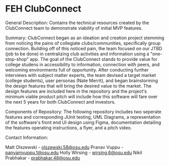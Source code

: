 # FEH ClubConnect
General Description: 
Contains the technical resources created by the ClubConnect team to demonstrate viability of initial MVP features.

Summary:
ClubConnect began as an ideation and creation project stemming from noticing the pains of collegiate clubs/communities, specifically group connection. Building off of this noticed pain, the team focused on our JTBD (job to be done) in centralizing club activities and information using a "one-stop-shop" app. The goal of the ClubConnect stands to provide value for college studens in accessibility to information, connection with peers, and welcoming environments full of opportunity. After conducting further interviews with subject matter experts, the team devised a target market (college students), user personas (Nate Merrit), and began brainstorming the design features that will bring the desired value to the market. The design features are included here in the repository and the project's minimum viable product pitch will include how this software will fare over the next 5 years for both ClubConnect and investors.

Components of Repository:
The following repository includes two seperate features and corresponding JUnit testing, UML Diagrams, a representation of the software's front end UI design using Figma, documentation detailing the features operating instructions, a flyer, and a pitch video.

Contact Information:

Matt Olszewski - olszewski.58@osu.edu
Pranav Vuppu - panyamvuppu.1@osu.edu
Holly Wirsing - wirsing.6@osu.edu
Nikil Prabhakar - prabhakar.48@osu.edu
